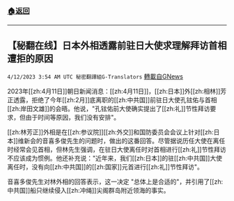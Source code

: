 ###  [:house:返回](README.md)
---


## 【秘翻在线】日本外相透露前驻日大使求理解拜访首相遭拒的原因
`4/12/2023 3:54 AM UTC 秘密翻譯組G-Translators` [轉載自GNews](https://gnews.org/articles/1086569)

         

2023年[[zh:4月11日]]朝日新闻消息：[[zh:4月11日]]，[[zh:日本]]外[[zh:相林]]芳正透露，拒绝了今年[[zh:2月]]底离职的[[zh:中共国]]前驻日大使孔铉佑与首相[[zh:岸田文雄]]的会晤。他说，"孔铉佑前大使确实提出了[[zh:礼]]节性拜访要求，但由于时间等原因，我们没有安排"。

[[zh:林芳正]]外相是在[[zh:参议院]][[zh:外交]]和国防委员会会议上针对[[zh:日本]]维新会的音喜多俊先生的问题时，做出的这番回答。尽管据说历任大使在离任时经常会见首相，但林先生强调，在驻日大使离任时对首相进行[[zh:礼]]节性拜访不应该成为惯例。他还补充说："近年来，我们[[zh:日本]]的驻[[zh:中共国]]大使离任时，没有向[[zh:中共国]]的[[zh:国家]]元首进行[[zh:礼]]节性拜访"。

音喜多俊先生对林外相的回答表示，这一决定 "总体上是合适的"，并引用了[[zh:中共国]]船只继续侵入[[zh:冲绳]]尖阁群岛附近领海的事实。
